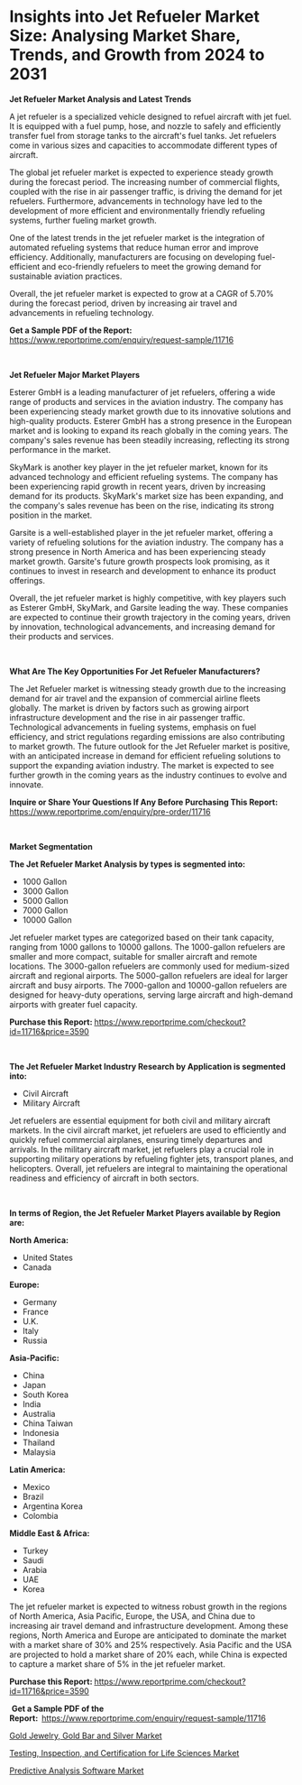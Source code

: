 <p><h1>Insights into Jet Refueler Market Size: Analysing Market Share, Trends, and Growth from 2024 to 2031</h1></p><p><strong>Jet Refueler Market Analysis and Latest Trends</strong></p>
<p><p>A jet refueler is a specialized vehicle designed to refuel aircraft with jet fuel. It is equipped with a fuel pump, hose, and nozzle to safely and efficiently transfer fuel from storage tanks to the aircraft's fuel tanks. Jet refuelers come in various sizes and capacities to accommodate different types of aircraft.</p><p>The global jet refueler market is expected to experience steady growth during the forecast period. The increasing number of commercial flights, coupled with the rise in air passenger traffic, is driving the demand for jet refuelers. Furthermore, advancements in technology have led to the development of more efficient and environmentally friendly refueling systems, further fueling market growth.</p><p>One of the latest trends in the jet refueler market is the integration of automated refueling systems that reduce human error and improve efficiency. Additionally, manufacturers are focusing on developing fuel-efficient and eco-friendly refuelers to meet the growing demand for sustainable aviation practices.</p><p>Overall, the jet refueler market is expected to grow at a CAGR of 5.70% during the forecast period, driven by increasing air travel and advancements in refueling technology.</p></p>
<p><strong>Get a Sample PDF of the Report:&nbsp;</strong> <a href="https://www.reportprime.com/enquiry/request-sample/11716">https://www.reportprime.com/enquiry/request-sample/11716</a></p>
<p>&nbsp;</p>
<p><strong>Jet Refueler Major Market Players</strong></p>
<p><p>Esterer GmbH is a leading manufacturer of jet refuelers, offering a wide range of products and services in the aviation industry. The company has been experiencing steady market growth due to its innovative solutions and high-quality products. Esterer GmbH has a strong presence in the European market and is looking to expand its reach globally in the coming years. The company's sales revenue has been steadily increasing, reflecting its strong performance in the market.</p><p>SkyMark is another key player in the jet refueler market, known for its advanced technology and efficient refueling systems. The company has been experiencing rapid growth in recent years, driven by increasing demand for its products. SkyMark's market size has been expanding, and the company's sales revenue has been on the rise, indicating its strong position in the market.</p><p>Garsite is a well-established player in the jet refueler market, offering a variety of refueling solutions for the aviation industry. The company has a strong presence in North America and has been experiencing steady market growth. Garsite's future growth prospects look promising, as it continues to invest in research and development to enhance its product offerings.</p><p>Overall, the jet refueler market is highly competitive, with key players such as Esterer GmbH, SkyMark, and Garsite leading the way. These companies are expected to continue their growth trajectory in the coming years, driven by innovation, technological advancements, and increasing demand for their products and services.</p></p>
<p>&nbsp;</p>
<p><strong>What Are The Key Opportunities For Jet Refueler Manufacturers?</strong></p>
<p><p>The Jet Refueler market is witnessing steady growth due to the increasing demand for air travel and the expansion of commercial airline fleets globally. The market is driven by factors such as growing airport infrastructure development and the rise in air passenger traffic. Technological advancements in fueling systems, emphasis on fuel efficiency, and strict regulations regarding emissions are also contributing to market growth. The future outlook for the Jet Refueler market is positive, with an anticipated increase in demand for efficient refueling solutions to support the expanding aviation industry. The market is expected to see further growth in the coming years as the industry continues to evolve and innovate.</p></p>
<p><strong>Inquire or Share Your Questions If Any Before Purchasing This Report:</strong> <a href="https://www.reportprime.com/enquiry/pre-order/11716">https://www.reportprime.com/enquiry/pre-order/11716</a></p>
<p>&nbsp;</p>
<p><strong>Market Segmentation</strong></p>
<p><strong>The Jet Refueler Market Analysis by types is segmented into:</strong></p>
<p><ul><li>1000 Gallon</li><li>3000 Gallon</li><li>5000 Gallon</li><li>7000 Gallon</li><li>10000 Gallon</li></ul></p>
<p><p>Jet refueler market types are categorized based on their tank capacity, ranging from 1000 gallons to 10000 gallons. The 1000-gallon refuelers are smaller and more compact, suitable for smaller aircraft and remote locations. The 3000-gallon refuelers are commonly used for medium-sized aircraft and regional airports. The 5000-gallon refuelers are ideal for larger aircraft and busy airports. The 7000-gallon and 10000-gallon refuelers are designed for heavy-duty operations, serving large aircraft and high-demand airports with greater fuel capacity.</p></p>
<p><strong>Purchase this Report:&nbsp;</strong><a href="https://www.reportprime.com/checkout?id=11716&price=3590">https://www.reportprime.com/checkout?id=11716&price=3590</a></p>
<p>&nbsp;</p>
<p><strong>The Jet Refueler Market Industry Research by Application is segmented into:</strong></p>
<p><ul><li>Civil Aircraft</li><li>Military Aircraft</li></ul></p>
<p><p>Jet refuelers are essential equipment for both civil and military aircraft markets. In the civil aircraft market, jet refuelers are used to efficiently and quickly refuel commercial airplanes, ensuring timely departures and arrivals. In the military aircraft market, jet refuelers play a crucial role in supporting military operations by refueling fighter jets, transport planes, and helicopters. Overall, jet refuelers are integral to maintaining the operational readiness and efficiency of aircraft in both sectors.</p></p>
<p>&nbsp;</p>
<p><strong>In terms of Region, the Jet Refueler Market Players available by Region are:</strong></p>
<p>
    <p> <strong> North America: </strong>
        <ul>
            <li>United States</li>
            <li>Canada</li>
        </ul>
        </p> 
    <p> <strong> Europe: </strong>
        <ul>
            <li>Germany</li>
            <li>France</li>
            <li>U.K.</li>
            <li>Italy</li>
            <li>Russia</li>
        </ul>
        </p> 
    <p> <strong> Asia-Pacific: </strong>
        <ul>
            <li>China</li>
            <li>Japan</li>
            <li>South Korea</li>
            <li>India</li>
            <li>Australia</li>
            <li>China Taiwan</li>
            <li>Indonesia</li>
            <li>Thailand</li>
            <li>Malaysia</li>
        </ul>
        </p> 
    <p> <strong> Latin America: </strong>
        <ul>
            <li>Mexico</li>
            <li>Brazil</li>
            <li>Argentina Korea</li>
            <li>Colombia</li>
        </ul>
        </p> 
    <p> <strong> Middle East & Africa: </strong>
        <ul>
            <li>Turkey</li>
            <li>Saudi</li>
            <li>Arabia</li>
            <li>UAE</li>
            <li>Korea</li>
        </ul>
    </p>
    </p>
<p><p>The jet refueler market is expected to witness robust growth in the regions of North America, Asia Pacific, Europe, the USA, and China due to increasing air travel demand and infrastructure development. Among these regions, North America and Europe are anticipated to dominate the market with a market share of 30% and 25% respectively. Asia Pacific and the USA are projected to hold a market share of 20% each, while China is expected to capture a market share of 5% in the jet refueler market.</p></p>
<p><strong>Purchase this Report: </strong><a href="https://www.reportprime.com/checkout?id=11716&price=3590">https://www.reportprime.com/checkout?id=11716&price=3590</a></p>
<p>&nbsp;<strong>Get a Sample PDF of the Report:&nbsp;&nbsp;</strong><a href="https://www.reportprime.com/enquiry/request-sample/11716">https://www.reportprime.com/enquiry/request-sample/11716</a></p>
<p><strong></strong></p>
<p><p><a href="https://view.publitas.com/reportprime-1/gold-jewelry-gold-bar-and-silver-market-size-share-trends-analysis-report-by-application-regional-outlook-competitive-strategies-and-segment-forecasts-2023-2030/">Gold Jewelry, Gold Bar and Silver Market</a></p><p><a href="https://view.publitas.com/reportprime-1/decoding-the-testing-inspection-and-certification-for-life-sciences-market-a-deep-dive-into-the-latest-market-trends-market-segmentation-and-competitive-analysis/">Testing, Inspection, and Certification for Life Sciences Market</a></p><p><a href="https://view.publitas.com/reportprime-1/predictive-analysis-software-market-size-2023-2030-global-industrial-analysis-key-geographical-regions-market-share-top-key-players-product-types-and-forecast-research-report/">Predictive Analysis Software Market</a></p></p>